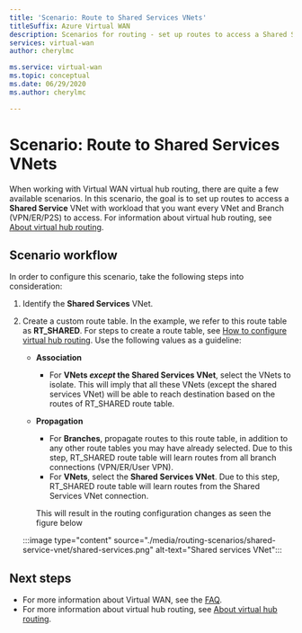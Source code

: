 ```yaml
---
title: 'Scenario: Route to Shared Services VNets'
titleSuffix: Azure Virtual WAN
description: Scenarios for routing - set up routes to access a Shared Service VNet with a workload that you want every VNet and Branch to access.
services: virtual-wan
author: cherylmc

ms.service: virtual-wan
ms.topic: conceptual
ms.date: 06/29/2020
ms.author: cherylmc

---
```

# Scenario: Route to Shared Services VNets

When working with Virtual WAN virtual hub routing, there are quite a few available scenarios. In this scenario, the goal is to set up routes to access a **Shared Service** VNet with workload that you want every VNet and Branch (VPN/ER/P2S) to access. For information about virtual hub routing, see [About virtual hub routing](about-virtual-hub-routing.md).

## <a name="workflow"></a>Scenario workflow

In order to configure this scenario, take the following steps into consideration:

1. Identify the **Shared Services** VNet.
2. Create a custom route table. In the example, we refer to this route table as **RT_SHARED**. For steps to create a route table, see [How to configure virtual hub routing](how-to-virtual-hub-routing.md). Use the following values as a guideline:

   * **Association**
     * For **VNets *except* the Shared Services VNet**, select the VNets to isolate. This will imply that all these VNets (except the shared services VNet) will be able to reach destination based on the routes of RT_SHARED route table.

   * **Propagation**
      * For **Branches**, propagate routes to this route table, in addition to any other route tables you may have already selected. Due to this step, RT_SHARED route table will learn routes from all branch connections (VPN/ER/User VPN).
      * For **VNets**, select the **Shared Services VNet**. Due to this step, RT_SHARED route table will learn routes from the Shared Services VNet connection.

     This will result in the routing configuration changes as seen the figure below

   :::image type="content" source="./media/routing-scenarios/shared-service-vnet/shared-services.png" alt-text="Shared services VNet":::

## Next steps

* For more information about Virtual WAN, see the [FAQ](virtual-wan-faq.md).
* For more information about virtual hub routing, see [About virtual hub routing](about-virtual-hub-routing.md).
